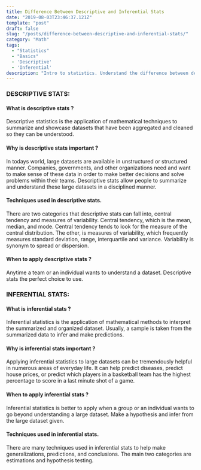 ```yaml
---
title: Difference Between Descriptive and Inferential Stats
date: "2019-08-03T23:46:37.121Z"
template: "post"
draft: false
slug: "/posts/difference-between-descriptive-and-inferential-stats/"
category: "Math"
tags:
  - "Statistics"
  - "Basics"
  - 'Descriptive'
  - 'Inferential'
description: "Intro to statistics. Understand the difference between descriptive stats and inferential stats."
---
```

### DESCRIPTIVE STATS:

#### What is descriptive stats ?
Descriptive statistics is the application of mathematical techniques to summarize and showcase datasets that have been aggregated and cleaned so they can be understood.

#### Why is descriptive stats important ?
In todays world, large datasets are available in unstructured or structured manner. Companies, governments, and other organizations need and want to make sense of these data in order to make better decisions and solve problems within their teams. Descriptive stats allow people to summarize and understand these large datasets in a disciplined manner.

#### Techniques used in descriptive stats.
There are two categories that descriptive stats can fall into, central tendency and measures of variability. Central tendency, which  is the mean, median, and mode. Central tendency tends to look for the measure of the central distribution. The other, is measures of variability, which frequently measures standard deviation, range, interquartile and variance. Variability is synonym to spread or dispersion.

#### When to apply descriptive stats ?
Anytime a team or an individual wants to understand a dataset. Descriptive stats the perfect choice to use.


### INFERENTIAL STATS:

#### What is inferential stats ?
Inferential statistics is the application of mathematical methods to interpret the summarized and organized dataset. Usually, a sample is taken from the summarized data to infer and make predictions.

#### Why is inferential stats important ?
Applying inferential statistics to large datasets can be tremendously helpful in numerous areas of everyday life. It can help predict diseases, predict house prices, or predict which players in a basketball team has the highest percentage to score in a last minute shot of a game.

#### When to apply inferential stats ?
Inferential statistics is better to apply when a group or an individual wants to go beyond understanding a large dataset. Make a hypothesis and infer from the large dataset given.

#### Techniques used in inferential stats.
There are many techniques used in inferential stats to help make generalizations, predictions, and conclusions. The main two categories are estimations and hypothesis testing.